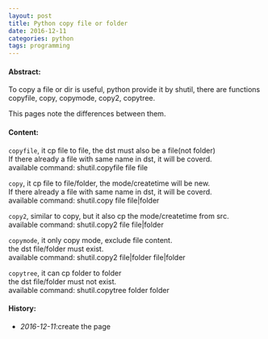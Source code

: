 ```yaml
---
layout: post
title: Python copy file or folder
date: 2016-12-11
categories: python
tags: programming
---
```

#### <strong>Abstract:</strong>
To copy a file or dir is useful, python provide it by shutil, there are functions copyfile, copy, copymode, copy2, copytree. 

This pages note the differences between them.<br>

#### <strong>Content:</strong>
    
`copyfile`, it cp file to file, the dst must also be a file(not folder)<br>
If there already a file with same name in dst, it will be coverd.<br>
available command: shutil.copyfile file file

`copy`, it cp file to file/folder, the mode/createtime will be new.<br>
If there already a file with same name in dst, it will be coverd.<br>
available command: shutil.copy file file|folder
    
`copy2`, similar to copy, but it also cp the mode/createtime from src.<br>
available command: shutil.copy2 file file|folder

`copymode`, it only copy mode, exclude file content.<br>
the dst file/folder must exist.<br>
available command: shutil.copy2 file|folder file|folder

`copytree`, it can cp folder to folder<br>
the dst file/folder must not exist.<br>
available command: shutil.copytree folder folder

<script src="https://gist.github.com/DearDon/02a2a88639a8659a8905e21cb6615a5e.js"></script>


#### <strong>History:</strong>
* <em>2016-12-11</em>:create the page<br>

